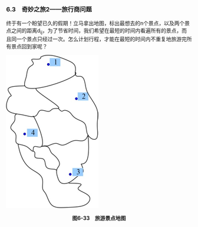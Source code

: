 ### 6.3　奇妙之旅2——旅行商问题

终于有一个盼望已久的假期！立马拿出地图，标出最想去的n个景点，以及两个景点之间的距离d<sub class="my_markdown">ij</sub>，为了节省时间，我们希望在最短的时间内看遍所有的景点，而且同一个景点只经过一次。怎么计划行程，才能在最短的时间内不重复地旅游完所有景点回到家呢？

![728.jpg](../images/728.jpg)
<center class="my_markdown"><b class="my_markdown">图6-33　旅游景点地图</b></center>

